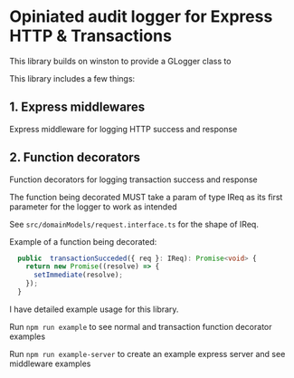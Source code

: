 # Opiniated audit logger for Express HTTP & Transactions

This library builds on winston to provide a GLogger class to

This library includes a few things:

## 1. Express middlewares

Express middleware for logging HTTP success and response

## 2. Function decorators

Function decorators for logging transaction success and response

The function being decorated MUST take a param of type IReq as its first parameter for the logger to work as intended

See `src/domainModels/request.interface.ts` for the shape of IReq.

Example of a function being decorated:

```typescript
  public  transactionSucceded({ req }: IReq): Promise<void> {
    return new Promise((resolve) => {
      setImmediate(resolve);
    });
  }
```

I have detailed example usage for this library.

Run `npm run example` to see normal and transaction function decorator examples

Run `npm run example-server` to create an example express server and see middleware examples
